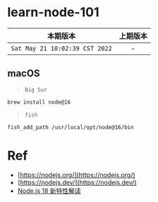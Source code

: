 # learn-node-101

|本期版本|上期版本
|:---:|:---:
`Sat May 21 10:02:39 CST 2022` | -


## macOS

> `Big Sur`

```bash
brew install node@16
```

> `fish`

```bash
fish_add_path /usr/local/opt/node@16/bin
```

# Ref

* [https://nodejs.org/](https://nodejs.org/)
* [https://nodejs.dev/](https://nodejs.dev/)
* [Node.js 18 新特性解读](https://zhuanlan.zhihu.com/p/502951532)